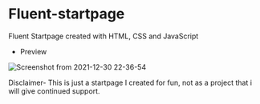 # Fluent-startpage
Fluent Startpage created with HTML, CSS and JavaScript

- Preview

![Screenshot from 2021-12-30 22-36-54](https://user-images.githubusercontent.com/72494265/147773152-822238b3-188f-48c9-8144-f747736033f6.png)

Disclaimer- This is just a startpage I created for fun, not as a project that i will give continued support.
